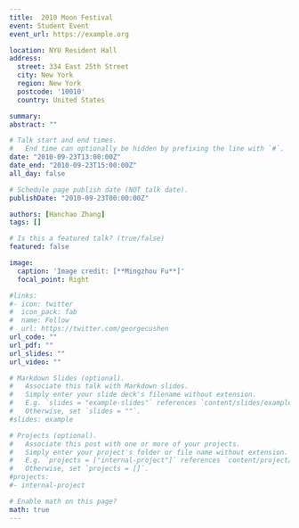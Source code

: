 ```yaml
---
title:  2010 Moon Festival
event: Student Event
event_url: https://example.org

location: NYU Resident Hall
address:
  street: 334 East 25th Street
  city: New York
  region: New York
  postcode: '10010'
  country: United States

summary: 
abstract: ""

# Talk start and end times.
#   End time can optionally be hidden by prefixing the line with `#`.
date: "2010-09-23T13:00:00Z"
date_end: "2010-09-23T15:00:00Z"
all_day: false

# Schedule page publish date (NOT talk date).
publishDate: "2010-09-23T00:00:00Z"

authors: [Hanchao Zhang]
tags: []

# Is this a featured talk? (true/false)
featured: false

image:
  caption: 'Image credit: [**Mingzhou Fu**]'
  focal_point: Right

#links:
#- icon: twitter
#  icon_pack: fab
#  name: Follow
#  url: https://twitter.com/georgecushen
url_code: ""
url_pdf: ""
url_slides: ""
url_video: ""

# Markdown Slides (optional).
#   Associate this talk with Markdown slides.
#   Simply enter your slide deck's filename without extension.
#   E.g. `slides = "example-slides"` references `content/slides/example-slides.md`.
#   Otherwise, set `slides = ""`.
#slides: example

# Projects (optional).
#   Associate this post with one or more of your projects.
#   Simply enter your project's folder or file name without extension.
#   E.g. `projects = ["internal-project"]` references `content/project/deep-learning/index.md`.
#   Otherwise, set `projects = []`.
#projects:
#- internal-project

# Enable math on this page?
math: true
---
```

